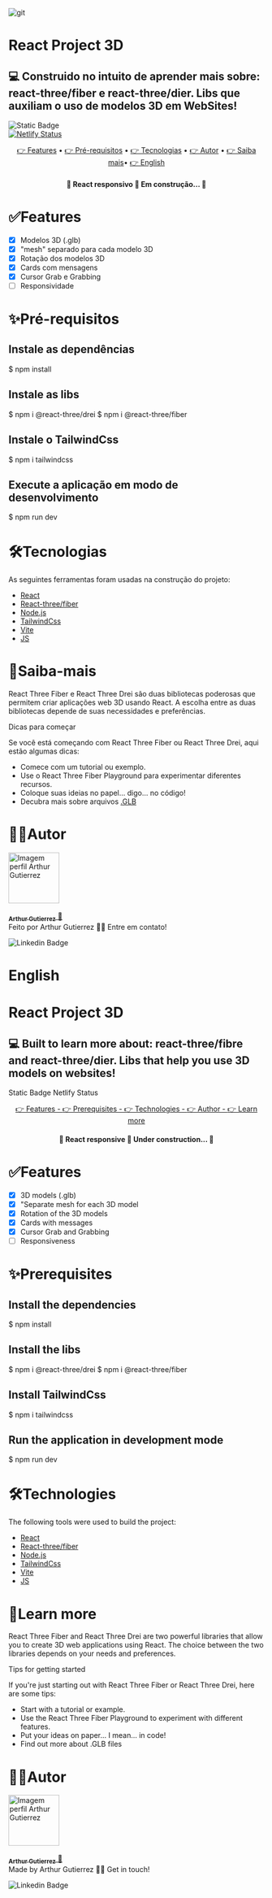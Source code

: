 ![git](https://github.com/ArthurGuti/Project-3D/assets/131212175/67dca253-fc4b-4a87-905f-287a1eb738bb)
# React Project 3D 
## 💻 Construido no intuito de aprender mais sobre: react-three/fiber e react-three/dier. Libs que auxiliam o uso de modelos 3D em WebSites! 

<img alt="Static Badge" src="https://img.shields.io/badge/dev%20-%20Arthur%20-%20Gutierrez?color=%23907bf2&link=www.linkedin.com%2Fin%2Farthur-gutierrez-de-oliveira-dev2110"> <br> 
[![Netlify Status](https://api.netlify.com/api/v1/badges/f3da937e-4566-4b6f-b223-516d5b63cccd/deploy-status)](https://app.netlify.com/sites/project3d-arthur/deploys)

<p align="center">
 <a href="#features"> 👉 Features</a> •
 <a href="#pré-requisitos"> 👉 Pré-requisitos</a> • 
 <a href="#tecnologias"> 👉 Tecnologias</a> • 
 <a href="#autor">👉 Autor</a> •
 <a href="#saiba-mais">👉 Saiba mais</a>•
 <a href="#english">👉 English</a>
</p>

<h4 align="center"> 
	🚧  React responsivo 🚀 Em construção...  🚧
</h4>

# ✅Features

- [x] Modelos 3D (.glb)
- [x] "mesh" separado para cada modelo 3D
- [x] Rotação dos modelos 3D
- [x] Cards com mensagens
- [x] Cursor Grab e Grabbing
- [ ] Responsividade 

# ✨Pré-requisitos

## Instale as dependências
$ npm install 

## Instale as libs
$ npm i @react-three/drei
$ npm i @react-three/fiber

## Instale o TailwindCss
$ npm i tailwindcss

## Execute a aplicação em modo de desenvolvimento
$ npm run dev

# 🛠Tecnologias

As seguintes ferramentas foram usadas na construção do projeto:

- [React](https://pt-br.reactjs.org/)
- [React-three/fiber](https://docs.pmnd.rs/react-three-fiber/getting-started/introduction)
- [Node.js](https://nodejs.org/en/)
- [TailwindCss](https://tailwindcss.com/)
- [Vite](https://vitejs.dev/)
- [JS](https://vitejs.dev/](https://developer.mozilla.org/pt-BR/docs/Web/JavaScript))

# 📝Saiba-mais
React Three Fiber e React Three Drei são duas bibliotecas poderosas que permitem criar aplicações web 3D usando React. A escolha entre as duas bibliotecas depende de suas necessidades e preferências.

Dicas para começar

Se você está começando com React Three Fiber ou React Three Drei, aqui estão algumas dicas:

- Comece com um tutorial ou exemplo.
- Use o React Three Fiber Playground para experimentar diferentes recursos.
- Coloque suas ideias no papel... digo... no código!
- Decubra mais sobre arquivos [.GLB](https://imagetostl.com/pt/ver-glb-online)

# 🧑‍💻Autor
<a href="https://github.com/ArthurGuti/">
<div style="border-radius: 25%;">
  <img src="https://avatars.githubusercontent.com/u/131212175?s=400&u=ad1122209b601713ba611d911af19ade07d17c6f&v=4" width="100px" alt="Imagem perfil Arthur Gutierrez"/>
</div>
 <br/>
 <sub><b>Arthur Gutierrez</b></sub>
</a> <a href="www.linkedin.com/in/arthur-gutierrez-de-oliveira-dev2110" title="Linkedin">🚀</a><br/>
Feito por Arthur Gutierrez 👋🏽 Entre em contato!
<br/>

![Linkedin Badge](https://img.shields.io/badge/-ArthurDev-blue?style=flat-square&logo=Linkedin&logoColor=white&link=www.linkedin.com/in/arthur-gutierrez-de-oliveira-dev2110)



# English 


# React Project 3D
## 💻 Built to learn more about: react-three/fibre and react-three/dier. Libs that help you use 3D models on websites!
Static Badge
Netlify Status

<p align="center">
	<a href="#features"> 👉 Features - </a>
	<a href="#Prerequisites"> 👉 Prerequisites - </a>
	<a href="#Technologies"> 👉 Technologies - </a>
	<a href="#Author"> 👉 Author -  </a>
	<a href="#Learn more"> 👉 Learn more </a>
</p>

<h4 align="center"> 
	🚧 React responsive 🚀 Under construction... 🚧
</h4>

# ✅Features
 - [x] 3D models (.glb)
 - [x] "Separate mesh for each 3D model
 - [x] Rotation of the 3D models
 - [x] Cards with messages
 - [x] Cursor Grab and Grabbing
 - [ ] Responsiveness

# ✨Prerequisites

## Install the dependencies
$ npm install

## Install the libs
$ npm i @react-three/drei $ npm i @react-three/fiber

## Install TailwindCss
$ npm i tailwindcss

## Run the application in development mode
$ npm run dev

# 🛠Technologies
The following tools were used to build the project:

- [React](https://pt-br.reactjs.org/)
- [React-three/fiber](https://docs.pmnd.rs/react-three-fiber/getting-started/introduction)
- [Node.js](https://nodejs.org/en/)
- [TailwindCss](https://tailwindcss.com/)
- [Vite](https://vitejs.dev/)
- [JS](https://vitejs.dev/](https://developer.mozilla.org/pt-BR/docs/Web/JavaScript))

# 📝Learn more
React Three Fiber and React Three Drei are two powerful libraries that allow you to create 3D web applications using React. The choice between the two libraries depends on your needs and preferences.

Tips for getting started

If you're just starting out with React Three Fiber or React Three Drei, here are some tips:

- Start with a tutorial or example.
- Use the React Three Fiber Playground to experiment with different features.
- Put your ideas on paper... I mean... in code!
- Find out more about .GLB files
  
# 🧑‍💻Autor
<a href="https://github.com/ArthurGuti/">
<div style="border-radius: 25%;">
  <img src="https://avatars.githubusercontent.com/u/131212175?s=400&u=ad1122209b601713ba611d911af19ade07d17c6f&v=4" width="100px" alt="Imagem perfil Arthur Gutierrez"/>
</div>
 <br/>
 <sub><b>Arthur Gutierrez</b></sub>
</a> <a href="www.linkedin.com/in/arthur-gutierrez-de-oliveira-dev2110" title="Linkedin">🚀</a><br/>
Made by Arthur Gutierrez 👋🏽 Get in touch!
<br/>

![Linkedin Badge](https://img.shields.io/badge/-ArthurDev-blue?style=flat-square&logo=Linkedin&logoColor=white&link=www.linkedin.com/in/arthur-gutierrez-de-oliveira-dev2110)

